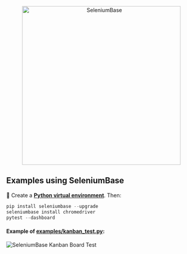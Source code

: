 <p align="center"><a href="https://github.com/seleniumbase/SeleniumBase/">
<img src="https://seleniumbase.io/cdn/img/mac_sb_logo_3.png" alt="SeleniumBase" title="SeleniumBase" width="420" /></a></p>
<h2>Examples using SeleniumBase</h2>

🔵 Create a **[Python virtual environment](https://seleniumbase.io/help_docs/virtualenv_instructions/)**. Then:

```python
pip install seleniumbase --upgrade
seleniumbase install chromedriver
pytest --dashboard
```

#### Example of [examples/kanban_test.py](https://github.com/mdmintz/seleniumbase-examples/blob/master/examples/kanban_test.py):

<img src="https://seleniumbase.io/cdn/gif/kanban_board.gif" title="SeleniumBase Kanban Board Test" />
